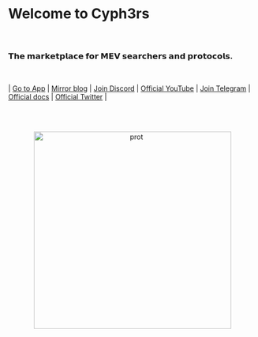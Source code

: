 
# Welcome to Cyph3rs

<br>

### 𝗧𝗵𝗲 𝗺𝗮𝗿𝗸𝗲𝘁𝗽𝗹𝗮𝗰𝗲 𝗳𝗼𝗿 𝗠𝗘𝗩 𝘀𝗲𝗮𝗿𝗰𝗵𝗲𝗿𝘀 𝗮𝗻𝗱 𝗽𝗿𝗼𝘁𝗼𝗰𝗼𝗹𝘀.


<br>

| [Go to App](https://www.cyph3rs.xyz/)   |   [Mirror blog](https://mirror.xyz/wearecyph3rs.eth)   |  [Join Discord](https://discord.com/invite/WUzhur787m)   | [Official YouTube](https://www.youtube.com/@cyph3rs) | [Join Telegram](https://t.me/searchers_market)
| [Official docs](https://docs.cyph3rs.xyz/)  |  [Official Twitter](https://twitter.com/withCyph3rs)  |

<br><br>

<p align="center">
<img width="400" alt="prot" src="https://user-images.githubusercontent.com/1130416/207964289-23629a46-f8a9-4164-b0de-72f996214b71.png">
</p>
    
   
